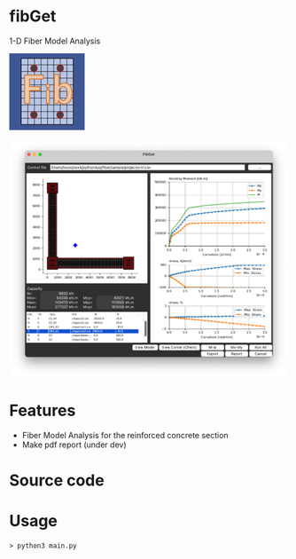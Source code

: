 # fibGet
1-D Fiber Model Analysis

![icon](./icon/fibGet.png)

![Image](./images/screen.png)

# Features
- Fiber Model Analysis for the reinforced concrete section
- Make pdf report (under dev)

# Source code

# Usage

``` SHELL
> python3 main.py
```

